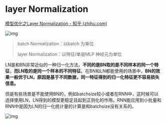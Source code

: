# layer Normalization

[模型优化之Layer Normalization - 知乎 (zhihu.com)](https://zhuanlan.zhihu.com/p/54530247)

![img](https://pic1.zhimg.com/80/v2-c039daa05cd9d5c3936c4513422690b0_1440w.webp)



> batch Normalization：以batch 为单位
>
> layer Normalization：以特征/单层MLP 神经元为单位

LN是和BN非常近似的一种归一化方法，**不同的是BN取的是不同样本的同一个特征**，**而LN取的是同一个样本的不同特征**。在BN和LN都能使用的场景中，**BN的效果一般优于LN，原因是基于不同数据，同一特征得到的归一化特征更不容易损失信息。**

但是有些场景是不能使用BN的，例如batchsize较小或者在RNN中，这时候可以选择使用LN，LN得到的模型更稳定且起到正则化的作用。RNN能应用到小批量和RNN中是因为LN的归一化统计量的计算是和batchsize没有关系的。



![img](https://pic4.zhimg.com/80/v2-81635298166c39d5d6342a9524086883_1440w.webp)
